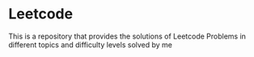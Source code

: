 # Leetcode
This is a repository that provides the solutions of Leetcode Problems in different topics and difficulty levels solved by me 
